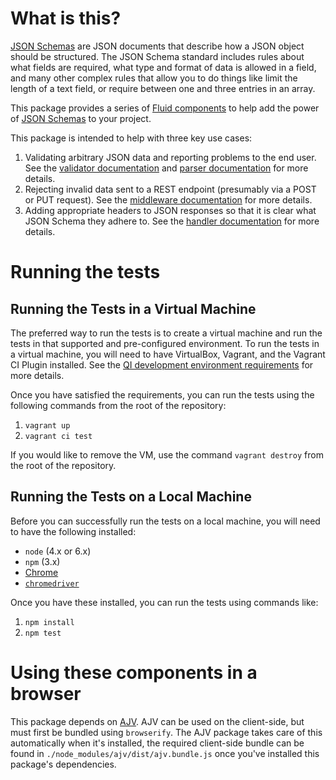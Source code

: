 # What is this?

[JSON Schemas](http://json-schema.org) are JSON documents that describe how a JSON object should be structured.  The
JSON Schema standard includes rules about what fields are required, what type and format of data is allowed in a field,
and many other complex rules that allow you to do things like limit the length of a text field, or require between one
and three entries in an array.

This package provides a series of [Fluid components](https://github.com/fluid-project/infusion-docs/blob/master/src/documents/UnderstandingInfusionComponents.md)
to help add the power of [JSON Schemas](http://json-schema.org) to your project.

This package is intended to help with three key use cases:

1.  Validating arbitrary JSON data and reporting problems to the end user.  See the [validator documentation](./docs/validator.md) and [parser documentation](./docs/parser.md) for more details.
2.  Rejecting invalid data sent to a REST endpoint (presumably via a POST or PUT request).  See the [middleware documentation](./docs/middleware) for more details.
3.  Adding appropriate headers to JSON responses so that it is clear what JSON Schema they adhere to.  See the [handler documentation](./docs/handler.md) for more details.

# Running the tests

## Running the Tests in a Virtual Machine

The preferred way to run the tests is to create a virtual machine and run the tests in that supported and
pre-configured environment.  To run the tests in a virtual machine, you will need to have VirtualBox, Vagrant, and the
Vagrant CI Plugin installed.  See the [QI development environment requirements](https://github.com/GPII/qi-development-environments/#requirements) for more details.

Once you have satisfied the requirements, you can run the tests using the following commands from the root of the
repository:

1. `vagrant up`
2. `vagrant ci test`

If you would like to remove the VM, use the command `vagrant destroy` from the root of the repository.

## Running the Tests on a Local Machine

Before you can successfully run the tests on a local machine, you will need to have the following installed:

* `node` (4.x or 6.x)
* `npm` (3.x)
* [Chrome](https://www.google.com/chrome/)
* [`chromedriver`](https://sites.google.com/a/chromium.org/chromedriver/)

Once you have these installed, you can run the tests using commands like:

1. `npm install`
2. `npm test`

# Using these components in a browser

This package depends on [AJV](https://github.com/epoberezkin/ajv).  AJV can be used on the client-side, but must first
be bundled using `browserify`.  The AJV package takes care of this automatically when it's installed, the required
client-side bundle can be found in `./node_modules/ajv/dist/ajv.bundle.js` once you've installed this package's
dependencies.